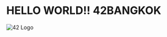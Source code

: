 # HELLO WORLD!! 42BANGKOK

![42 Logo](https://www.42bangkok.com/wp-content/uploads/2020/02/42bangkok-logo-right.svg)
